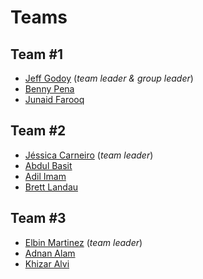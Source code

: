# Teams #

## Team #1 ##

* [Jeff Godoy](jgodoy@oldwestbury.edu) (_team leader & group leader_)
* [Benny Pena](mailto:bpena5@oldwestbury.edu)
* [Junaid Farooq](mailto:jfarooq@oldwestbuyr.edu)

## Team #2 ##

* [Jéssica Carneiro](mailto:jessicaccarneiro91@gmail.com) (_team leader_)
* [Abdul Basit](mailto:abasit1@oldwestbury.edu)
* [Adil Imam](mailto:aimam1@oldwestbury.edu)
* [Brett Landau](mailto:blandau@oldwestbury.edu)

## Team #3 ##

* [Elbin Martinez](mailto:emarti45@oldwestbury.edu) (_team leader_)
* [Adnan Alam](mailto:aalam29@gmail.com)
* [Khizar Alvi](mailto:kalvi@oldwestbury.edu)

